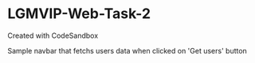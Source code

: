 # LGMVIP-Web-Task-2
Created with CodeSandbox

Sample navbar that fetchs users data when clicked on 'Get users' button

